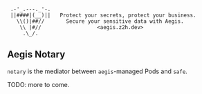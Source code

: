 ```text
 .-'_.---._'-.
 ||####|(__)||   Protect your secrets, protect your business.
   \\()|##//       Secure your sensitive data with Aegis.
    \\ |#//                  <aegis.z2h.dev>
     .\_/.
```

## Aegis Notary

`notary` is the mediator between `aegis`-managed Pods and `safe`.

TODO: more to come.